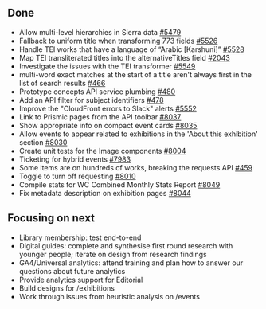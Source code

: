 ## Done
-	Allow multi-level hierarchies in Sierra data [#5479](https://github.com/wellcomecollection/platform/issues/5479)
-	Fallback to uniform title when transforming 773 fields [#5526](https://github.com/wellcomecollection/platform/issues/5526)
-	Handle TEI works that have a language of “Arabic [Karshuni]” [#5528](https://github.com/wellcomecollection/platform/issues/5528)
-	Map TEI transliterated titles into the alternativeTitles field [#2043](https://github.com/wellcomecollection/catalogue-pipeline/issues/2043)
-	Investigate the issues with the TEI transformer [#5549](https://github.com/wellcomecollection/platform/issues/5549)
-	multi-word exact matches at the start of a title aren't always first in the list of search results [#466](https://github.com/wellcomecollection/catalogue-api/issues/466)
-	Prototype concepts API service plumbing [#480](https://github.com/wellcomecollection/catalogue-api/issues/480)
-	Add an API filter for subject identifiers [#478](https://github.com/wellcomecollection/catalogue-api/issues/478)
-	Improve the "CloudFront errors to Slack" alerts [#5552](https://github.com/wellcomecollection/platform/issues/5552)
-	Link to Prismic pages from the API toolbar [#8037](https://github.com/wellcomecollection/wellcomecollection.org/pull/8037)
-	Show appropriate info on compact event cards [#8035](https://github.com/wellcomecollection/wellcomecollection.org/pull/8035)
-	Allow events to appear related to exhibitions in the 'About this exhibition' section [#8030](https://github.com/wellcomecollection/wellcomecollection.org/issues/8030)
-	Create unit tests for the Image components [#8004](https://github.com/wellcomecollection/wellcomecollection.org/issues/8004)
-	Ticketing for hybrid events [#7983](https://github.com/wellcomecollection/wellcomecollection.org/issues/7983)
-	Some items are on hundreds of works, breaking the requests API [#459](https://github.com/wellcomecollection/catalogue-api/issues/459)
-	Toggle to turn off requesting [#8010](https://github.com/wellcomecollection/wellcomecollection.org/issues/8010)
-	Compile stats for WC Combined Monthly Stats Report [#8049](https://github.com/wellcomecollection/wellcomecollection.org/issues/8049)
-	Fix metadata description on exhibition pages [#8044](https://github.com/wellcomecollection/wellcomecollection.org/issues/8044)


## Focusing on next
-	Library membership: test end-to-end
-	Digital guides: complete and synthesise first round research with younger people; iterate on design from research findings
-	GA4/Universal analytics: attend training and plan how to answer our questions about future analytics
-	Provide analytics support for Editorial
-	Build designs for /exhibitions
-	Work through issues from heuristic analysis on /events 
